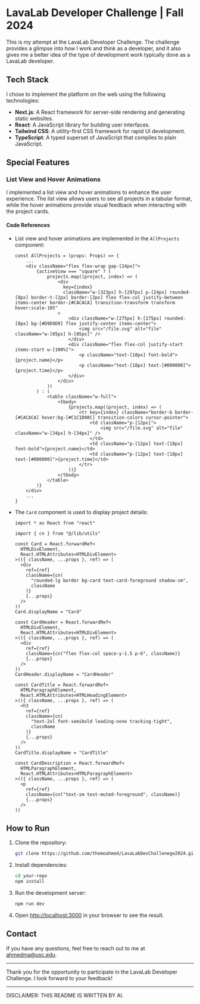 # LavaLab Developer Challenge | Fall 2024

This is my attempt at the LavaLab Developer Challenge. The challenge provides a glimpse into how I work and think as a developer, and it also gives me a better idea of the type of development work typically done as a LavaLab developer.

## Tech Stack

I chose to implement the platform on the web using the following technologies:

- **Next.js**: A React framework for server-side rendering and generating static websites.
- **React**: A JavaScript library for building user interfaces.
- **Tailwind CSS**: A utility-first CSS framework for rapid UI development.
- **TypeScript**: A typed superset of JavaScript that compiles to plain JavaScript.

## Special Features

### List View and Hover Animations

I implemented a list view and hover animations to enhance the user experience. The list view allows users to see all projects in a tabular format, while the hover animations provide visual feedback when interacting with the project cards.

#### Code References

- List view and hover animations are implemented in the `AllProjects` component:
  ```typescript:src/app/allProjects/page.tsx
  const AllProjects = (props: Props) => {
      ...
      <div className="flex flex-wrap gap-[24px]">
          {activeView === "square" ? (
              projects.map((project, index) => (
                  <div 
                    key={index} 
                    className="w-[323px] h-[297px] p-[24px] rounded-[8px] border-t-[2px] border-[2px] flex flex-col justify-between items-center border-[#CACACA] transition-transform transform hover:scale-105"
                  >
                      <div className="w-[275px] h-[175px] rounded-[8px] bg-[#D9D9D9] flex justify-center items-center">
                          <img src="/file.svg" alt="file" className="w-[85px] h-[85px]" />
                      </div>
                      <div className="flex flex-col justify-start items-start w-[100%]">
                          <p className="text-[18px] font-bold">{project.name}</p>
                          <p className="text-[18px] text-[#000000]">{project.time}</p>
                      </div>
                  </div>
              ))
          ) : (
              <table className="w-full">
                  <tbody>
                      {projects.map((project, index) => (
                          <tr key={index} className="border-b border-[#CACACA] hover:bg-[#C1C1D08C] transition-colors cursor-pointer">
                              <td className="p-[12px]">
                                  <img src="/file.svg" alt="file" className="w-[34px] h-[34px]" />
                              </td>
                              <td className="p-[12px] text-[18px] font-bold">{project.name}</td>
                              <td className="p-[12px] text-[18px] text-[#000000]">{project.time}</td>
                          </tr>
                      ))}
                  </tbody>
              </table>
          )}
      </div>
      ...
  }
  ```

- The `Card` component is used to display project details:
  ```typescript:src/components/ui/card.tsx
  import * as React from "react"

  import { cn } from "@/lib/utils"

  const Card = React.forwardRef<
    HTMLDivElement,
    React.HTMLAttributes<HTMLDivElement>
  >(({ className, ...props }, ref) => (
    <div
      ref={ref}
      className={cn(
        "rounded-lg border bg-card text-card-foreground shadow-sm",
        className
      )}
      {...props}
    />
  ))
  Card.displayName = "Card"

  const CardHeader = React.forwardRef<
    HTMLDivElement,
    React.HTMLAttributes<HTMLDivElement>
  >(({ className, ...props }, ref) => (
    <div
      ref={ref}
      className={cn("flex flex-col space-y-1.5 p-6", className)}
      {...props}
    />
  ))
  CardHeader.displayName = "CardHeader"

  const CardTitle = React.forwardRef<
    HTMLParagraphElement,
    React.HTMLAttributes<HTMLHeadingElement>
  >(({ className, ...props }, ref) => (
    <h3
      ref={ref}
      className={cn(
        "text-2xl font-semibold leading-none tracking-tight",
        className
      )}
      {...props}
    />
  ))
  CardTitle.displayName = "CardTitle"

  const CardDescription = React.forwardRef<
    HTMLParagraphElement,
    React.HTMLAttributes<HTMLParagraphElement>
  >(({ className, ...props }, ref) => (
    <p
      ref={ref}
      className={cn("text-sm text-muted-foreground", className)}
      {...props}
    />
  ))
  ```

## How to Run

1. Clone the repository:
   ```sh
   git clone https://github.com/themoahmed/LavaLabDevChallenege2024.git 
   ```

2. Install dependencies:
   ```sh
   cd your-repo
   npm install
   ```

3. Run the development server:
   ```sh
   npm run dev
   ```

4. Open [http://localhost:3000](http://localhost:3000) in your browser to see the result.

## Contact

If you have any questions, feel free to reach out to me at ahmedma@usc.edu.

---

Thank you for the opportunity to participate in the LavaLab Developer Challenge. I look forward to your feedback!

--- 

DISCLAIMER: THIS README IS WRITTEN BY AI.